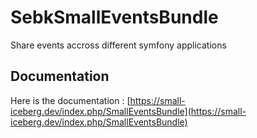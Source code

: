 # SebkSmallEventsBundle
Share events accross different symfony applications

## Documentation
Here is the documentation : [https://small-iceberg.dev/index.php/SmallEventsBundle](https://small-iceberg.dev/index.php/SmallEventsBundle)
